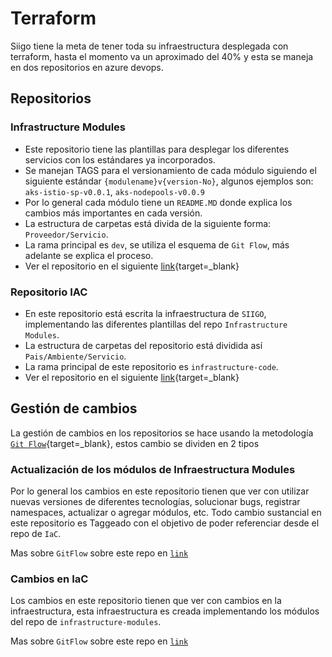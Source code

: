 # Terraform
Siigo tiene la meta de tener toda su infraestructura desplegada con terraform, hasta el momento va un aproximado del 40% y esta se maneja en dos repositorios en azure devops.
 
## Repositorios
 
 
### Infrastructure Modules
* Este repositorio tiene las plantillas para desplegar los diferentes servicios con los estándares ya incorporados.
* Se manejan TAGS para el versionamiento de cada módulo siguiendo el siguiente estándar `{modulename}v{version-No}`, algunos ejemplos son: `aks-istio-sp-v0.0.1`, `aks-nodepools-v0.0.9`
* Por lo general cada módulo tiene un `README.MD` donde explica los cambios más importantes en cada versión.
* La estructura de carpetas está divida de la siguiente forma: `Proveedor/Servicio`.
* La rama principal es `dev`, se utiliza el esquema de `Git Flow`, más adelante se explica el proceso.
* Ver el repositorio en el siguiente  [link](https://dev.azure.com/SiigoDevOps/Architecture/_git/infrastructure-modules){target=_blank}
### Repositorio IAC
* En este repositorio está escrita la infraestructura de `SIIGO`, implementando las diferentes plantillas del repo `Infrastructure Modules`.
* La estructura de carpetas del repositorio está dividida así  `Pais/Ambiente/Servicio`.
* La rama principal de este repositorio es `infrastructure-code`.
* Ver el repositorio en el siguiente  [link](https://dev.azure.com/SiigoDevOps/Architecture/_git/iac){target=_blank}
 
## Gestión de cambios
La gestión de cambios en los repositorios se hace usando la metodología  [`Git Flow`](https://www.youtube.com/watch?v=abtqhoMqCWY){target=_blank}, estos cambio se dividen en 2 tipos
### Actualización de los módulos de  Infraestructura Modules
Por lo general los cambios en este repositorio tienen que ver con utilizar nuevas versiones de diferentes tecnologías, solucionar bugs, registrar namespaces, actualizar o agregar módulos, etc. Todo cambio sustancial en este repositorio es Taggeado con el objetivo de poder referenciar desde el repo de `IaC`.
 
 Mas sobre `GitFlow` sobre este repo  en [`link`](/terraform/gitflow/gitflow-infraestructure-modules/)
 
### Cambios en IaC
Los cambios en este repositorio tienen que ver con cambios en la infraestructura, esta infraestructura es creada implementando los módulos del repo de `infrastructure-modules`.
 
 Mas sobre `GitFlow` sobre este repo  en [`link`](/terraform/gitflow/gitflow-iac/)
 
 

